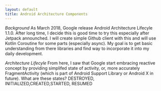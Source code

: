 ```yaml
---
layout: default
title: Android Architecture Components
---
```

*Background*
As March 2018, Google release Android Architecture Lifecyle 1.1.0. After long time, I decide this is good time to try this especially after Jetpack announched. I will create simple Github client with this and will use Kotlin Coroutine for some parts (especially async).
My goal is to get basic understanding from there libraries and find way to incorporate it into my daily development.

*Architecture Lifecyle*
From here, I saw that Google start embracing reactive concept by providing simplifed state of activity, or, more accurately FragmentActivity (which is part of Android Support Library or Android X in future). What are these states?
DESTROYED, INITIALIZED,CREATED,STARTED, RESUMED
